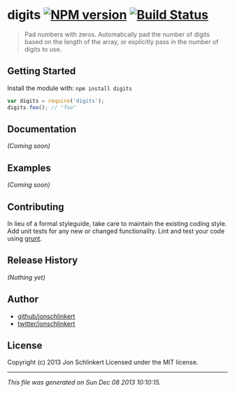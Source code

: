 # digits [![NPM version](https://badge.fury.io/js/digits.png)](http://badge.fury.io/js/digits)  [![Build Status](true.png)](true)

> Pad numbers with zeros. Automatically pad the number of digits based on the length of the array, or explicitly pass in the number of digits to use.

## Getting Started
Install the module with: `npm install digits`

```javascript
var digits = require('digits');
digits.foo(); // "foo"
```

## Documentation
_(Coming soon)_

## Examples
_(Coming soon)_

## Contributing
In lieu of a formal styleguide, take care to maintain the existing coding style. Add unit tests for any new or changed functionality. Lint and test your code using [grunt](http://gruntjs.com/).

## Release History
_(Nothing yet)_

## Author

+ [github/jonschlinkert](https://github.com/jonschlinkert)
+ [twitter/jonschlinkert](http://twitter.com/jonschlinkert)

## License
Copyright (c) 2013 Jon Schlinkert
Licensed under the MIT license.

***

_This file was generated on Sun Dec 08 2013 10:10:15._

